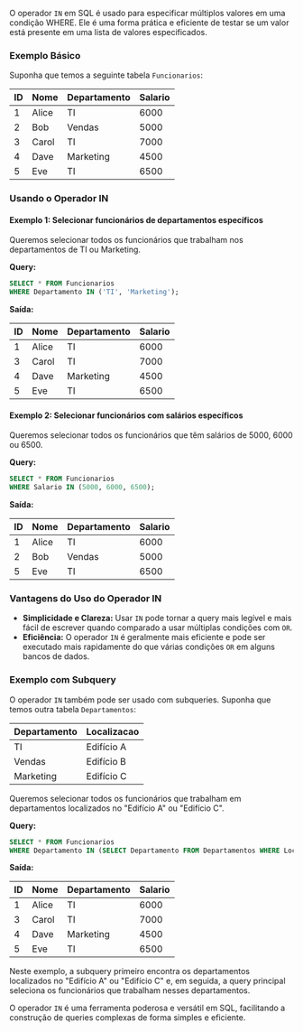 O operador `IN` em SQL é usado para especificar múltiplos valores em uma condição WHERE. Ele é uma forma prática e eficiente de testar se um valor está presente em uma lista de valores especificados.

### Exemplo Básico

Suponha que temos a seguinte tabela `Funcionarios`:

| ID | Nome     | Departamento | Salario |
|----|----------|--------------|---------|
| 1  | Alice    | TI           | 6000    |
| 2  | Bob      | Vendas       | 5000    |
| 3  | Carol    | TI           | 7000    |
| 4  | Dave     | Marketing    | 4500    |
| 5  | Eve      | TI           | 6500    |

### Usando o Operador IN

#### Exemplo 1: Selecionar funcionários de departamentos específicos

Queremos selecionar todos os funcionários que trabalham nos departamentos de TI ou Marketing.

**Query:**

```sql
SELECT * FROM Funcionarios
WHERE Departamento IN ('TI', 'Marketing');
```

**Saída:**

| ID | Nome  | Departamento | Salario |
|----|-------|--------------|---------|
| 1  | Alice | TI           | 6000    |
| 3  | Carol | TI           | 7000    |
| 4  | Dave  | Marketing    | 4500    |
| 5  | Eve   | TI           | 6500    |

#### Exemplo 2: Selecionar funcionários com salários específicos

Queremos selecionar todos os funcionários que têm salários de 5000, 6000 ou 6500.

**Query:**

```sql
SELECT * FROM Funcionarios
WHERE Salario IN (5000, 6000, 6500);
```

**Saída:**

| ID | Nome  | Departamento | Salario |
|----|-------|--------------|---------|
| 1  | Alice | TI           | 6000    |
| 2  | Bob   | Vendas       | 5000    |
| 5  | Eve   | TI           | 6500    |

### Vantagens do Uso do Operador IN

- **Simplicidade e Clareza:** Usar `IN` pode tornar a query mais legível e mais fácil de escrever quando comparado a usar múltiplas condições com `OR`.
- **Eficiência:** O operador `IN` é geralmente mais eficiente e pode ser executado mais rapidamente do que várias condições `OR` em alguns bancos de dados.

### Exemplo com Subquery

O operador `IN` também pode ser usado com subqueries. Suponha que temos outra tabela `Departamentos`:

| Departamento | Localizacao |
|--------------|-------------|
| TI           | Edifício A  |
| Vendas       | Edifício B  |
| Marketing    | Edifício C  |

Queremos selecionar todos os funcionários que trabalham em departamentos localizados no "Edifício A" ou "Edifício C".

**Query:**

```sql
SELECT * FROM Funcionarios
WHERE Departamento IN (SELECT Departamento FROM Departamentos WHERE Localizacao IN ('Edifício A', 'Edifício C'));
```

**Saída:**

| ID | Nome  | Departamento | Salario |
|----|-------|--------------|---------|
| 1  | Alice | TI           | 6000    |
| 3  | Carol | TI           | 7000    |
| 4  | Dave  | Marketing    | 4500    |
| 5  | Eve   | TI           | 6500    |

Neste exemplo, a subquery primeiro encontra os departamentos localizados no "Edifício A" ou "Edifício C" e, em seguida, a query principal seleciona os funcionários que trabalham nesses departamentos.

O operador `IN` é uma ferramenta poderosa e versátil em SQL, facilitando a construção de queries complexas de forma simples e eficiente.